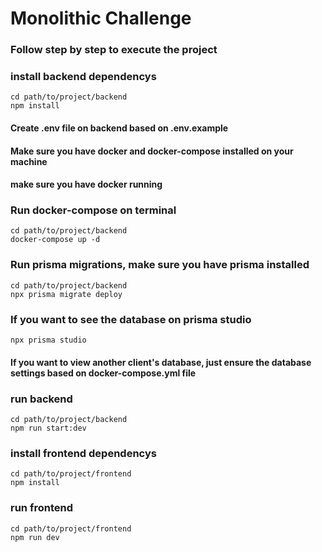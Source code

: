 # Monolithic Challenge

### Follow step by step to execute the project

### install backend dependencys
```
cd path/to/project/backend
npm install
```

#### Create .env file on backend based on .env.example

#### Make sure you have docker and docker-compose installed on your machine

#### make sure you have docker running

### Run docker-compose on terminal
```
cd path/to/project/backend
docker-compose up -d
```

### Run prisma migrations, make sure you have prisma installed
```
cd path/to/project/backend
npx prisma migrate deploy
```

### If you want to see the database on prisma studio
```
npx prisma studio
```

#### If you want to view another client's database, just ensure the database settings based on docker-compose.yml file

### run backend
```
cd path/to/project/backend
npm run start:dev
```

### install frontend dependencys
```
cd path/to/project/frontend
npm install
```

### run frontend
```
cd path/to/project/frontend
npm run dev
```

